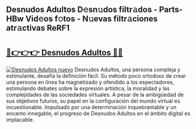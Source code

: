 ## Desnudos Adultos D𝚎sn𝚞dos filtr𝚊dos - Parts-HBw Vid𝚎os f𝚘tos - N𝚞evas filtr𝚊ciones atr𝚊ctivas ReRF1

# <h2><a href="http://mb7tgn.tromn.icu/?c=Desnudos+Adultos">🔗👉👉👉 Desnudos Adultos 🔗🔗</a></h2>

[![Desnudos Adultos nuevo](https://i.imgur.com/pEAQMta.gif)](http://mb7tgn.tromn.icu/?c=Desnudos+Adultos)
Desnudos Adultos, una persona compleja y estimulante, desafía la definición fácil. Su método poco ortodoxo de crear una persona en línea ha magnetizado y ofendido a los espectadores, estimulando debates sobre la expresión artística, la moralidad y las complejidades de las sociedades virtuales. A pesar de la ambigüedad de sus objetivos futuros, su papel en la configuración del mundo virtual es incuestionable. Impulsado por una determinación inquebrantable y un encanto innegable, el progreso de Desnudos Adultos en el ámbito digital es implacable.
